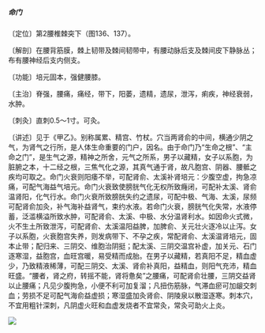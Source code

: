##### 命门

〔定位〕第2腰椎棘突下（图136、137）。

〔解剖〕在腰背筋膜，棘上韧带及棘间韧带中，有腰动脉后支及棘间皮下静脉丛；布有腰神经后支内侧支。

〔功能〕培元固本，强健腰膝。

〔主治〕脊强，腰痛，痛经，带下，阳萎，遗精，遗尿，泄泻，痢疾，神经衰弱，水肿。

〔刺灸〕直刺0.5～1寸。可灸。

〔讲述〕见于《甲乙》。别称属累、精宫、竹杖。穴当两肾俞的中间，横通少阴之气，为肾气之行所，是人体生命重要的门户，因名。由于命门乃“生命之根”、“主命之门”，是生气之源，精神之所舍，元气之所系，男子以藏精，女子以系胞，为脏腑之本，十二经之根，三焦气化之源，其真气通于肾，故凡胞宫、阴器、腰骶之疾均可取之。命门火衰则阳痿不举，可配肾俞、太溪补肾培元：少腹空虚，拘急凉痛，可配气海益气培元。命门火衰致使膀胱气化无权所致癃闭，可配补太溪、肾俞温肾阳，化气行水。命门火衰所致膀胱失约之遗尿，可配中极、气海、太溪，尿频可配肾俞加灸，补气海补益肾气，束约水液。若命门火衰，膀胱气化失常，水液停蓄，泛滥横溢所致水肿，可配肾俞、太溪、中极、水分温肾利水。如因命火式微，火不生土所致泄泻，可配肾俞、太溪温阳益脾，加脾俞、关元壮火逐冷以止泻。女子以系胞，火衰胞宫失养，则发病带下、不孕之疾，常配肾俞、太溪温肾培元，固本止带；配归来、三阴交、维胞治阴挺；配太溪、三阴交温宫补虚，加关元、石门逐寒湿，益胞宫，血旺宫暖，易受精而成胎。在男子以藏精，若真阳不足，精血虚少，乃致精液稀薄，可配三阴交、太溪、肾俞补真阳，益精血，则阳气充沛，精血旺盛。“腰者，肾之府，转摇不能，肾将惫矣”之腰痛，可配肾俞壮腰，三阴交益肾以止腰痛；凡见少腹拘急，小便不利可加复溜；凡扭伤筋脉，气滞血瘀可加龈交刺血；劳损不足可配气海俞益虚损；寒湿盛加灸肾俞、阴陵泉以散湿逐寒。刺本穴，不宜用粗针深刺，凡阴虚火旺和血虚发烧者不宜常灸，常灸可助火上炎。

![](img/图136.jpg)
